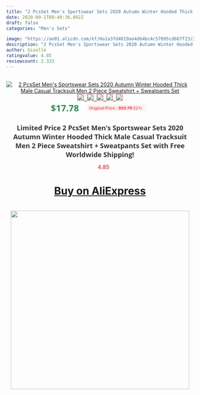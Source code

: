 ```yaml
---
title: "2 PcsSet Men's Sportswear Sets 2020 Autumn Winter Hooded Thick Male Casual Tracksuit Men 2 Piece Sweatshirt + Sweatpants Set"
date: 2020-09-1T08:40:36.892Z
draft: false
categories: "Men's Sets"

image: "https://ae01.alicdn.com/kf/Ha1a3fd4819ae4d64bc4c57095cd667f23/2-Pcs-Set-Men-s-Sportswear-Sets-2020-Autumn-Winter-Hooded-Thick-Male-Casual-Tracksuit-Men.jpg"
description: "2 PcsSet Men's Sportswear Sets 2020 Autumn Winter Hooded Thick Male Casual Tracksuit Men 2 Piece Sweatshirt + Sweatpants Set"
author: Giselle
ratingvalue: 4.85
reviewcount: 2.333
---
```

<br>
<div style="text-align: center;">
<a href="https://s.click.aliexpress.com/e/_9uga7T" target="_blank" rel="nofollow noopener noreferrer"><img alt="2 PcsSet Men's Sportswear Sets 2020 Autumn Winter Hooded Thick Male Casual Tracksuit Men 2 Piece Sweatshirt + Sweatpants Set" class="magnifier-image" src="https://ae01.alicdn.com/kf/Ha1a3fd4819ae4d64bc4c57095cd667f23/2-Pcs-Set-Men-s-Sportswear-Sets-2020-Autumn-Winter-Hooded-Thick-Male-Casual-Tracksuit-Men.jpg_640x640.jpg">
<br>
<img style="border:1px solid salmon" src="https://ae01.alicdn.com/kf/Ha1a3fd4819ae4d64bc4c57095cd667f23/2-Pcs-Set-Men-s-Sportswear-Sets-2020-Autumn-Winter-Hooded-Thick-Male-Casual-Tracksuit-Men.jpg_120x120.jpg">&nbsp;&nbsp;<img style="border:1px solid salmon" src="https://ae01.alicdn.com/kf/H7ec7cb95622144bab66b42cdfd39f927E/2-Pcs-Set-Men-s-Sportswear-Sets-2020-Autumn-Winter-Hooded-Thick-Male-Casual-Tracksuit-Men.jpg_120x120.jpg">&nbsp;&nbsp;<img style="border:1px solid salmon" src="https://ae01.alicdn.com/kf/Hcae62f7a511d40c5b5839b81315a39f0H/2-Pcs-Set-Men-s-Sportswear-Sets-2020-Autumn-Winter-Hooded-Thick-Male-Casual-Tracksuit-Men.jpg_120x120.jpg">&nbsp;&nbsp;<img style="border:1px solid salmon" src="https://ae01.alicdn.com/kf/Heacf012410db401b9b268a81e9044af2M/2-Pcs-Set-Men-s-Sportswear-Sets-2020-Autumn-Winter-Hooded-Thick-Male-Casual-Tracksuit-Men.jpg_120x120.jpg">&nbsp;&nbsp;<img style="border:1px solid salmon" src="https://ae01.alicdn.com/kf/H5ed0b35f3f0a4b82af3b2a590b96a2e6A/2-Pcs-Set-Men-s-Sportswear-Sets-2020-Autumn-Winter-Hooded-Thick-Male-Casual-Tracksuit-Men.jpg_120x120.jpg"></a></div><br0>
<div style="text-align: center;"><span style="background-color: white; border: 0px; box-sizing: border-box; color: seagreen; display: inline-block; font-family: &quot;open sans&quot; , &quot;arial&quot; , &quot;helvetica&quot; , sans-serif , &quot;heiti&quot;; font-size: 24px; font-stretch: inherit; font-weight: 700; line-height: inherit; margin: 0px 10px 0px 0px; padding: 0px; vertical-align: middle;">$17.78 </span>
<span style="background: rgb(255 , 241 , 241); border-radius: 3px; border: 0px; box-sizing: border-box; color: #ff4747; display: inline-block; font-family: inherit; font-size: 12px; font-stretch: inherit; font-style: inherit; font-variant: inherit; font-weight: 600; line-height: inherit; margin: 0px; padding: 2px 5px; transform: scale(0.9); vertical-align: middle;">Original Price : <b style="text-decoration: line-through;">$22.79 </b> 22%&nbsp;&nbsp;</span></div>
<h1 style="color: #333333; display: inline-block; font-family: &quot;open sans&quot; , &quot;arial&quot; , &quot;helvetica&quot; , sans-serif , &quot;heiti&quot;; font-size: 18px; font-stretch: inherit; font-weight: 700; text-align: center;">Limited Price 2 PcsSet Men's Sportswear Sets 2020 Autumn Winter Hooded Thick Male Casual Tracksuit Men 2 Piece Sweatshirt + Sweatpants Set with Free Worldwide Shipping!</h1>
<div style="color: #ff4747; text-align: center;">
<img src="https://4.bp.blogspot.com/-M0ZcTcb-5uY/XleCXlxnR4I/AAAAAAAAAEc/OrjgMkXV1oMQFaCRZj5HQwOCBcu3w1FegCPcBGAYYCw/s1600/star.png" style="height: 15px;">&nbsp;<b>4.85</b></div>
<div class="button_cont" align="center"><a class="buynow_a" href="https://s.click.aliexpress.com/e/_9uga7T" target="_blank" rel="nofollow noopener noreferrer"><H1>Buy on AliExpress</H1></a></div><br>
<div class="separator" style="clear: both; text-align: center;">
<img src="https://lh3.googleusercontent.com/-pTy5HemUv9M/XlePHvY0dAI/AAAAAAAAAE4/0nX5iRUoIWY8eMW9Dpxeirr157OZliDIgCLcBGAsYHQ/s1600/badge.gif" width="480">
</div>
